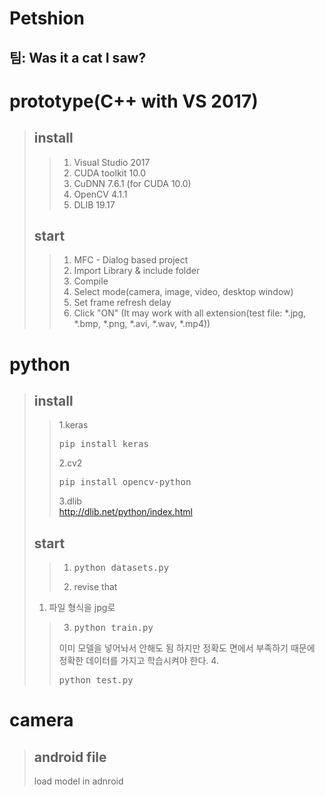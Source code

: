Petshion
===
팀: Was it a cat I saw?
---
# prototype(C++ with VS 2017)
>## install
>>1. Visual Studio 2017
>>2. CUDA toolkit 10.0
>>3. CuDNN 7.6.1 (for CUDA 10.0)
>>4. OpenCV 4.1.1
>>5. DLIB 19.17
>## start
>> 1. MFC - Dialog based project
>> 2. Import Library & include folder
>> 3. Compile
>> 4. Select mode(camera, image, video, desktop window)
>> 5. Set frame refresh delay
>> 6. Click "ON" (It may work with all extension(test file: *.jpg, *.bmp, *.png, *.avi, *.wav, *.mp4))

# python
> 
>## install
>>1.keras
>><pre>pip install keras</pre>
>>2.cv2
>><pre>pip install opencv-python</pre>
>>3.dlib<br>
>>http://dlib.net/python/index.html
>## start
>>1. <pre>python datasets.py</pre>
>>2. revise that
> 1. 파일 형식을 jpg로
>>3. <pre>python train.py</pre>
>> 이미 모델을 넣어놔서 안해도 됨 하지만 정확도 면에서 부족하기 때문에 정확한 데이터를 가지고
>>학습시켜야 한다. 
>>4. <pre>python test.py</pre>
>

# camera
>## android file
>load model in adnroid
